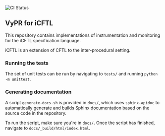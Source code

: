 ![CI Status](https://gitlab.uni.lu/jdawes/VyPR-iCFTL/badges/master/pipeline.svg)

## VyPR for iCFTL

This repository contains implementations of instrumentation and monitoring for the iCFTL specification language.

iCFTL is an extension of CFTL to the inter-procedural setting.

### Running the tests

The set of unit tests can be run by navigating to `tests/` and running `python -m unittest`.

### Generating documentation

A script `generate-docs.sh` is provided in `docs/`, which uses `sphinx-apidoc` to automatically generate and builds Sphinx documentation based on the source code in the repository.

To run the script, make sure you're in `docs/`.  Once the script has finished, navigate to `docs/_build/html/index.html`.